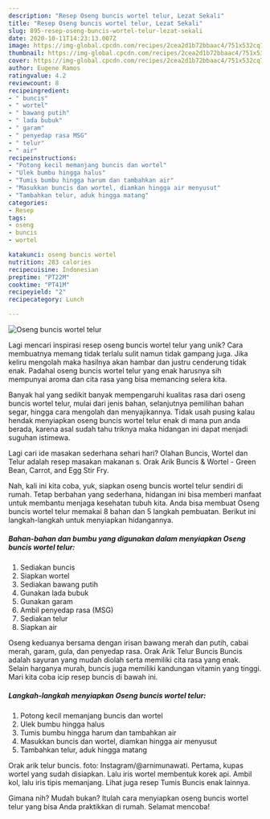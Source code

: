 ```yaml
---
description: "Resep Oseng buncis wortel telur, Lezat Sekali"
title: "Resep Oseng buncis wortel telur, Lezat Sekali"
slug: 895-resep-oseng-buncis-wortel-telur-lezat-sekali
date: 2020-10-11T14:23:13.007Z
image: https://img-global.cpcdn.com/recipes/2cea2d1b72bbaac4/751x532cq70/oseng-buncis-wortel-telur-foto-resep-utama.jpg
thumbnail: https://img-global.cpcdn.com/recipes/2cea2d1b72bbaac4/751x532cq70/oseng-buncis-wortel-telur-foto-resep-utama.jpg
cover: https://img-global.cpcdn.com/recipes/2cea2d1b72bbaac4/751x532cq70/oseng-buncis-wortel-telur-foto-resep-utama.jpg
author: Eugene Ramos
ratingvalue: 4.2
reviewcount: 8
recipeingredient:
- " buncis"
- " wortel"
- " bawang putih"
- " lada bubuk"
- " garam"
- " penyedap rasa MSG"
- " telur"
- " air"
recipeinstructions:
- "Potong kecil memanjang buncis dan wortel"
- "Ulek bumbu hingga halus"
- "Tumis bumbu hingga harum dan tambahkan air"
- "Masukkan buncis dan wortel, diamkan hingga air menyusut"
- "Tambahkan telur, aduk hingga matang"
categories:
- Resep
tags:
- oseng
- buncis
- wortel

katakunci: oseng buncis wortel 
nutrition: 283 calories
recipecuisine: Indonesian
preptime: "PT22M"
cooktime: "PT41M"
recipeyield: "2"
recipecategory: Lunch

---
```



![Oseng buncis wortel telur](https://img-global.cpcdn.com/recipes/2cea2d1b72bbaac4/751x532cq70/oseng-buncis-wortel-telur-foto-resep-utama.jpg)

Lagi mencari inspirasi resep oseng buncis wortel telur yang unik? Cara membuatnya memang tidak terlalu sulit namun tidak gampang juga. Jika keliru mengolah maka hasilnya akan hambar dan justru cenderung tidak enak. Padahal oseng buncis wortel telur yang enak harusnya sih mempunyai aroma dan cita rasa yang bisa memancing selera kita.

Banyak hal yang sedikit banyak mempengaruhi kualitas rasa dari oseng buncis wortel telur, mulai dari jenis bahan, selanjutnya pemilihan bahan segar, hingga cara mengolah dan menyajikannya. Tidak usah pusing kalau hendak menyiapkan oseng buncis wortel telur enak di mana pun anda berada, karena asal sudah tahu triknya maka hidangan ini dapat menjadi suguhan istimewa.

Lagi cari ide masakan sederhana sehari hari? Olahan Buncis, Wortel dan Telur adalah resep masakan makanan s. Orak Arik Buncis &amp; Wortel - Green Bean, Carrot, and Egg Stir Fry.


Nah, kali ini kita coba, yuk, siapkan oseng buncis wortel telur sendiri di rumah. Tetap berbahan yang sederhana, hidangan ini bisa memberi manfaat untuk membantu menjaga kesehatan tubuh kita. Anda bisa membuat Oseng buncis wortel telur memakai 8 bahan dan 5 langkah pembuatan. Berikut ini langkah-langkah untuk menyiapkan hidangannya.

<!--inarticleads1-->

##### Bahan-bahan dan bumbu yang digunakan dalam menyiapkan Oseng buncis wortel telur:

1. Sediakan  buncis
1. Siapkan  wortel
1. Sediakan  bawang putih
1. Gunakan  lada bubuk
1. Gunakan  garam
1. Ambil  penyedap rasa (MSG)
1. Sediakan  telur
1. Siapkan  air


Oseng keduanya bersama dengan irisan bawang merah dan putih, cabai merah, garam, gula, dan penyedap rasa. Orak Arik Telur Buncis Buncis adalah sayuran yang mudah diolah serta memiliki cita rasa yang enak. Selain harganya murah, buncis juga memiliki kandungan vitamin yang tinggi. Mari kita coba icip resep buncis di bawah ini. 

<!--inarticleads2-->

##### Langkah-langkah menyiapkan Oseng buncis wortel telur:

1. Potong kecil memanjang buncis dan wortel
1. Ulek bumbu hingga halus
1. Tumis bumbu hingga harum dan tambahkan air
1. Masukkan buncis dan wortel, diamkan hingga air menyusut
1. Tambahkan telur, aduk hingga matang


Orak arik telur buncis. foto: Instagram/@arnimunawati. Pertama, kupas wortel yang sudah disiapkan. Lalu iris wortel membentuk korek api. Ambil kol, lalu iris tipis memanjang. Lihat juga resep Tumis Buncis enak lainnya. 

Gimana nih? Mudah bukan? Itulah cara menyiapkan oseng buncis wortel telur yang bisa Anda praktikkan di rumah. Selamat mencoba!
